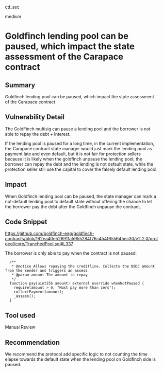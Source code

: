 ctf_sec

medium

# Goldfinch lending pool can be paused, which impact the state assessment of the Carapace contract

## Summary

Goldfinch lending pool can be paused, which impact the state assessment of the Carapace contract

## Vulnerability Detail

The GoldFinch multisig can pause a lending pool and the borrower is not able to repay the debt + interest.

If the lending pool is paused for a long time, in the current implementation, the Carapace contract state manager would just mark the lending pool as payment late and even default, but it is not fair for protection sellers because it is likely when the goldfinch unpause the lending pool, the borrower can repay the debt and the lending is not default state, while the protection seller still use the capital to cover the falsely default lending pool.

## Impact

When Goldfinch lending pool can be paused, the state manager can mark a not-default lending pool to default state without offering the chance to let the borrower pay the debt after the Goldfinch unpause the contract.

## Code Snippet

https://github.com/goldfinch-eng/goldfinch-contracts/blob/162ea40e526911a5955284f76c454f655645ec30/v2.2.0/protocol/core/TranchedPool.sol#L337

The borrower is only able to pay when the contract is not paused.

```solidity
  /**
   * @notice Allows repaying the creditline. Collects the USDC amount from the sender and triggers an assess
   * @param amount The amount to repay
   */
  function pay(uint256 amount) external override whenNotPaused {
    require(amount > 0, "Must pay more than zero");
    collectPayment(amount);
    _assess();
  }
```

## Tool used

Manual Review

## Recommendation

We recommend the protocol add specific logic to not counting the time elapse towards the default state when the lending pool on Goldfinch side is paused.
